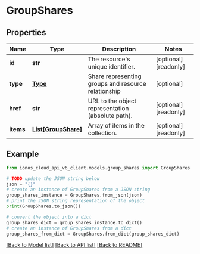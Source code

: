 # GroupShares


## Properties

Name | Type | Description | Notes
------------ | ------------- | ------------- | -------------
**id** | **str** | The resource&#39;s unique identifier. | [optional] [readonly] 
**type** | [**Type**](Type.md) | Share representing groups and resource relationship | [optional] 
**href** | **str** | URL to the object representation (absolute path). | [optional] [readonly] 
**items** | [**List[GroupShare]**](GroupShare.md) | Array of items in the collection. | [optional] [readonly] 

## Example

```python
from ionos_cloud_api_v6_client.models.group_shares import GroupShares

# TODO update the JSON string below
json = "{}"
# create an instance of GroupShares from a JSON string
group_shares_instance = GroupShares.from_json(json)
# print the JSON string representation of the object
print(GroupShares.to_json())

# convert the object into a dict
group_shares_dict = group_shares_instance.to_dict()
# create an instance of GroupShares from a dict
group_shares_from_dict = GroupShares.from_dict(group_shares_dict)
```
[[Back to Model list]](../README.md#documentation-for-models) [[Back to API list]](../README.md#documentation-for-api-endpoints) [[Back to README]](../README.md)


